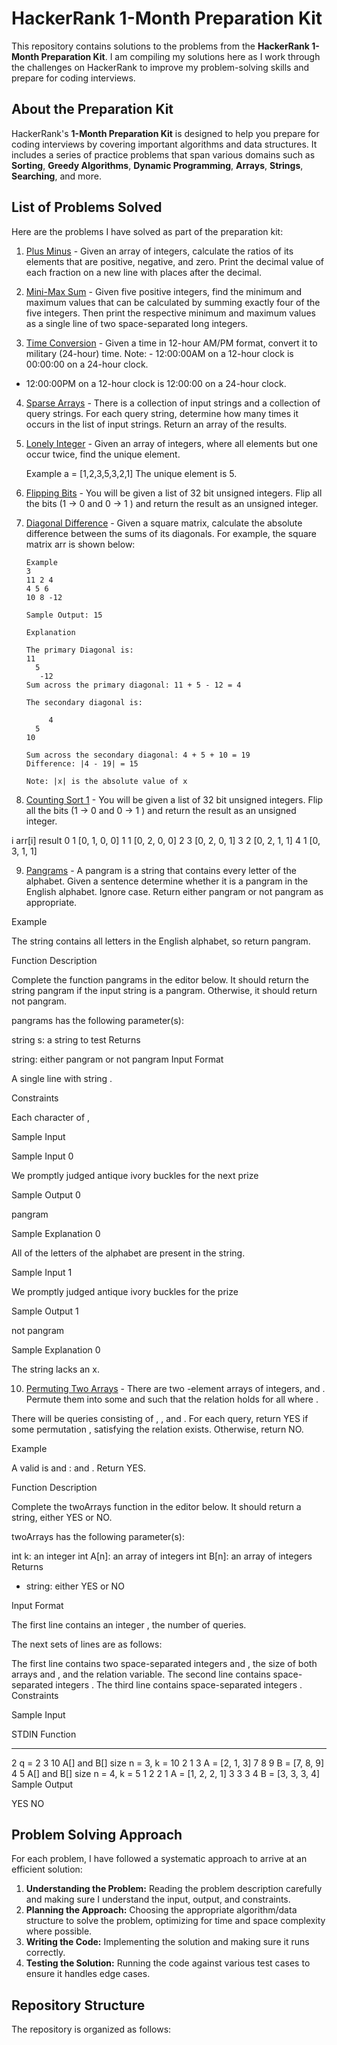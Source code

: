 # HackerRank 1-Month Preparation Kit

This repository contains solutions to the problems from the **HackerRank 1-Month Preparation Kit**. I am compiling my solutions here as I work through the challenges on HackerRank to improve my problem-solving skills and prepare for coding interviews.

## About the Preparation Kit

HackerRank's **1-Month Preparation Kit** is designed to help you prepare for coding interviews by covering important algorithms and data structures. It includes a series of practice problems that span various domains such as **Sorting**, **Greedy Algorithms**, **Dynamic Programming**, **Arrays**, **Strings**, **Searching**, and more.

## List of Problems Solved

Here are the problems I have solved as part of the preparation kit:

1. [Plus Minus](#) - Given an array of integers, calculate the ratios of its elements that are positive, negative, and zero. Print the decimal value of each fraction on a new line with places after the decimal.

2. [Mini-Max Sum](#) - Given five positive integers, find the minimum and maximum values that can be calculated by summing exactly four of the five integers. Then print the respective minimum and maximum values as a single line of two space-separated long integers.

3. [Time Conversion](#) - Given a time in 12-hour AM/PM format, convert it to military (24-hour) time.
   Note: - 12:00:00AM on a 12-hour clock is 00:00:00 on a 24-hour clock.

- 12:00:00PM on a 12-hour clock is 12:00:00 on a 24-hour clock.

4.  [Sparse Arrays](#) - There is a collection of input strings and a collection of query strings. For each query string, determine how many times it occurs in the list of input strings. Return an array of the results.

5.  [Lonely Integer](#) - Given an array of integers, where all elements but one occur twice, find the unique element.

    Example
    a = [1,2,3,5,3,2,1]
    The unique element is 5.

6.  [Flipping Bits](#) - You will be given a list of 32 bit unsigned integers. Flip all the bits (1 -> 0 and 0 -> 1 ) and return the result as an unsigned integer.

7.  [Diagonal Difference](#) - Given a square matrix, calculate the absolute difference between the sums of its diagonals.
    For example, the square matrix arr is shown below:

        Example
        3
        11 2 4
        4 5 6
        10 8 -12

        Sample Output: 15

        Explanation

        The primary Diagonal is:
        11
          5
           -12
        Sum across the primary diagonal: 11 + 5 - 12 = 4

        The secondary diagonal is:

             4
          5
        10

        Sum across the secondary diagonal: 4 + 5 + 10 = 19
        Difference: |4 - 19| = 15

        Note: |x| is the absolute value of x

8.  [Counting Sort 1](#) - You will be given a list of 32 bit unsigned integers. Flip all the bits (1 -> 0 and 0 -> 1 ) and return the result as an unsigned integer.

i arr[i] result
0 1 [0, 1, 0, 0]
1 1 [0, 2, 0, 0]
2 3 [0, 2, 0, 1]
3 2 [0, 2, 1, 1]
4 1 [0, 3, 1, 1]

9. [Pangrams](#) - A pangram is a string that contains every letter of the alphabet. Given a sentence determine whether it is a pangram in the English alphabet. Ignore case. Return either pangram or not pangram as appropriate.

Example

The string contains all letters in the English alphabet, so return pangram.

Function Description

Complete the function pangrams in the editor below. It should return the string pangram if the input string is a pangram. Otherwise, it should return not pangram.

pangrams has the following parameter(s):

string s: a string to test
Returns

string: either pangram or not pangram
Input Format

A single line with string .

Constraints

Each character of ,

Sample Input

Sample Input 0

We promptly judged antique ivory buckles for the next prize

Sample Output 0

pangram

Sample Explanation 0

All of the letters of the alphabet are present in the string.

Sample Input 1

We promptly judged antique ivory buckles for the prize

Sample Output 1

not pangram

Sample Explanation 0

The string lacks an x.

10. [Permuting Two Arrays](#) - There are two -element arrays of integers, and . Permute them into some and such that the relation holds for all where .

There will be queries consisting of , , and . For each query, return YES if some permutation , satisfying the relation exists. Otherwise, return NO.

Example

A valid is and : and . Return YES.

Function Description

Complete the twoArrays function in the editor below. It should return a string, either YES or NO.

twoArrays has the following parameter(s):

int k: an integer
int A[n]: an array of integers
int B[n]: an array of integers
Returns

- string: either YES or NO

Input Format

The first line contains an integer , the number of queries.

The next sets of lines are as follows:

The first line contains two space-separated integers and , the size of both arrays and , and the relation variable.
The second line contains space-separated integers .
The third line contains space-separated integers .
Constraints

Sample Input

STDIN Function

---

2 q = 2
3 10 A[] and B[] size n = 3, k = 10
2 1 3 A = [2, 1, 3]
7 8 9 B = [7, 8, 9]
4 5 A[] and B[] size n = 4, k = 5
1 2 2 1 A = [1, 2, 2, 1]
3 3 3 4 B = [3, 3, 3, 4]
Sample Output

YES
NO







## Problem Solving Approach

For each problem, I have followed a systematic approach to arrive at an efficient solution:

1. **Understanding the Problem:** Reading the problem description carefully and making sure I understand the input, output, and constraints.
2. **Planning the Approach:** Choosing the appropriate algorithm/data structure to solve the problem, optimizing for time and space complexity where possible.
3. **Writing the Code:** Implementing the solution and making sure it runs correctly.
4. **Testing the Solution:** Running the code against various test cases to ensure it handles edge cases.

## Repository Structure

The repository is organized as follows:
